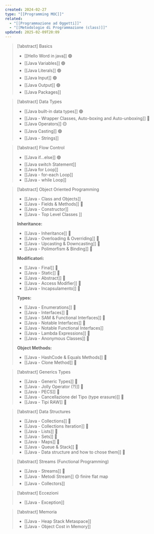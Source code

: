 ```yaml
---
created: 2024-02-27
type: "[[Programming MOC]]"
related:
  - "[[Programmazione ad Oggetti]]"
  - "[[Metodologie di Programmazione (class)]]"
updated: 2025-02-09T20:09
---
```

>[!abstract] Basics
>- [[Hello Word in java]] 🟢
>- [[Java Variables]] 🟢 
>- [[Java Literals]] 🟢
>- [[Java Input]] 🟢
>- [[Java Output]] 🟢
>- [[Java Packages]] 

>[!abstract] Data Types
>- [[Java built-in data types]] 🟢
>- [[Java - Wrapper Classes, Auto-boxing and Auto-unboxing]] 🔵
>- [[Java Operators]] 🟡
>- [[Java Casting]] 🟢
>- [[Java - Strings]]

>[!abstract] Flow Control
>- [[Java if...else]] 🟢
>- ﻿﻿[[Java switch Statement]]
>- [[Java for Loop]]
>- [[Java - for-each Loop]]
>- [[Java - while Loop]]

>[!abstract] Object Oriented Programming
>- [[Java - Class and Objects]]
>- [[Java - Fields & Methods]] 🔵
>- [[Java - Constructor]]
>- [[Java - Top Level Classes ]]
> 
> **Inheritance:**
>- [[Java - Inheritance]] 🔵
>- [[Java - Overloading & Overriding]] 🔵
>- [[Java - Upcasting & Downcasting]] 🔵
>- [[Java - Polimorfism & Binding]] 🔵
>
> **Modificatori:**
>- [[Java - Final]] 🔵
>- [[Java - Static]] 🔵
>- [[Java - Abstract]] 🔵
>- [[Java - Access Modifier]] 🔵
>- [[Java - Incapsulamento]] 🔵
> 
> **Types:**
>- [[Java - Enumerations]] 🔵
>- [[Java - Interfaces]] 🔵
>- [[Java - SAM & Functional Interfaces]] 🔵
>- [[Java - Notable Interfaces]] 🔵
>- [[Java - Notable Functional Interfaces]]
>- [[Java - Lambda Expressions]] 🔵
>- [[Java - Anonymous Classes]] 🔵
>
>**Object Methods:**  
>- [[Java - HashCode & Equals Methods]] 🔵
>- [[Java - Clone Method]] 🔵

>[!abstract] Generics Types
>- [[Java - Generic Types]] 🔵
>- [[Java - Jolly Operator (?)]] 🔵
>- [[Java - PECS]] 🔵
>- [[Java - Cancellazione del Tipo  (type erasure)]] 🔵
>- [[Java - Tipi RAW]] 🔵
 
>[!abstract] Data Structures
>- [[Java - Collections]] 🔵
>- [[Java - Collections Iteration]] 🔵
>- [[Java - Lists]] 🔵
>- [[Java - Sets]] 🔵
>- [[Java - Maps]] 🔵
>- [[Java - Queue & Stack]] 🔵
>- [[Java - Data structure and how to chose them]] 🔵
 
>[!abstract] Streams (Functional Programming)
>- [[Java - Streams]] 🔵
>- [[Java - Metodi Stream]] 🟡 finire flat map
>- [[Java - Collectors]]

>[!abstract] Eccezioni
>- [[Java - Exception]]

>[!abstract] Memoria
>- [[Java - Heap Stack Metaspace]]
>- [[Java - Object Cost in Memory]]
